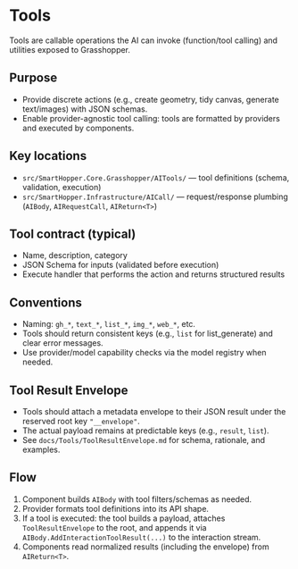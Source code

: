 # Tools

Tools are callable operations the AI can invoke (function/tool calling) and utilities exposed to Grasshopper.

## Purpose

- Provide discrete actions (e.g., create geometry, tidy canvas, generate text/images) with JSON schemas.
- Enable provider-agnostic tool calling: tools are formatted by providers and executed by components.

## Key locations

- `src/SmartHopper.Core.Grasshopper/AITools/` — tool definitions (schema, validation, execution)
- `src/SmartHopper.Infrastructure/AICall/` — request/response plumbing (`AIBody`, `AIRequestCall`, `AIReturn<T>`)

## Tool contract (typical)

- Name, description, category
- JSON Schema for inputs (validated before execution)
- Execute handler that performs the action and returns structured results

## Conventions

- Naming: `gh_*`, `text_*`, `list_*`, `img_*`, `web_*`, etc.
- Tools should return consistent keys (e.g., `list` for list_generate) and clear error messages.
- Use provider/model capability checks via the model registry when needed.

## Tool Result Envelope

- Tools should attach a metadata envelope to their JSON result under the reserved root key `"__envelope"`.
- The actual payload remains at predictable keys (e.g., `result`, `list`).
- See `docs/Tools/ToolResultEnvelope.md` for schema, rationale, and examples.

## Flow
1. Component builds `AIBody` with tool filters/schemas as needed.
2. Provider formats tool definitions into its API shape.
3. If a tool is executed: the tool builds a payload, attaches `ToolResultEnvelope` to the root, and appends it via `AIBody.AddInteractionToolResult(...)` to the interaction stream.
4. Components read normalized results (including the envelope) from `AIReturn<T>`.
